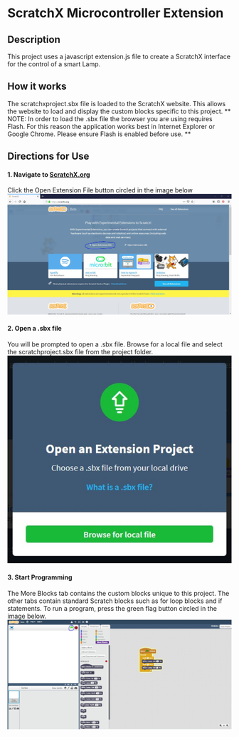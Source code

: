 # ScratchX Microcontroller Extension

## Description
This project uses a javascript extension.js file to create a ScratchX interface for the control of a smart Lamp. 

## How it works
The scratchxproject.sbx file is loaded to the ScratchX website. This allows the website to load and display the custom blocks specific to this project. 
** NOTE: In order to load the .sbx file the browser you are using requires Flash. For this reason the application works best in Internet Explorer or Google Chrome. Please ensure Flash is enabled before use. ** 

## Directions for Use
#### 1. Navigate to [ScratchX.org](https:/scratchx.org)
Click the Open Extension File button circled in the image below
<img src="/readme_images/readme_image1.jpg" />

#### 2. Open a .sbx file
You will be prompted to open a .sbx file. Browse for a local file and select the scratchproject.sbx file from the project folder. 
<img src="/readme_images/readme_open_sbx_file.jpg" />

#### 3. Start Programming
The More Blocks tab contains the custom blocks unique to this project. 
The other tabs contain standard Scratch blocks such as for loop blocks and if statements.
To run a program, press the green flag button circled in the image below.
<img src="/readme_images/readme_scratchx_view.jpg" />




